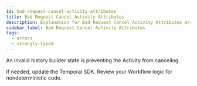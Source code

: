 ```yaml
---
id: bad-request-cancel-activity-attributes
title: Bad Request Cancel Activity Attributes
description: Explanation for Bad Request Cancel Activity Attributes error message, and how to fix it.
sidebar_label: Bad Request Cancel Activity Attributes
tags:
  - errors
  - strongly-typed
---
```


<!--TODO: ADD TOO BIG CAUSE -->

An invalid history builder state is preventing the Activity from canceling.

<!-- TODO: ASK ABOUT TROUBLESHOOTING -->

If needed, update the Temporal SDK.
Review your Workflow logic for nondeterministic code.
